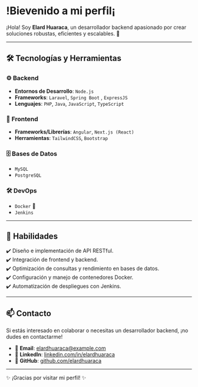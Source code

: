 # !Bievenido a mi perfil¡

¡Hola! Soy **Elard Huaraca**, un desarrollador backend apasionado por crear soluciones robustas, eficientes y escalables. 🚀  

---

## 🛠️ **Tecnologías y Herramientas**  

### ⚙️ **Backend**  
- **Entornos de Desarrollo**: `Node.js`  
- **Frameworks**: `Laravel`, `Spring Boot` , `ExpressJS`
- **Lenguajes**: `PHP`, `Java`, `JavaScript`, `TypeScript`  

### 🎨 **Frontend**  
- **Frameworks/Librerías**: `Angular`, `Next.js (React)`  
- **Herramientas**: `TailwindCSS`, `Bootstrap`  

### 🗄️ **Bases de Datos**  
- `MySQL`  
- `PostgreSQL`  

### 🛠️ **DevOps**  
- `Docker` 🐳  
- `Jenkins`  

---

## 🔧 **Habilidades**  

✔️ Diseño e implementación de API RESTful.  
✔️ Integración de frontend y backend.  
✔️ Optimización de consultas y rendimiento en bases de datos.  
✔️ Configuración y manejo de contenedores Docker.  
✔️ Automatización de despliegues con Jenkins.  

---

## 📫 **Contacto**  

Si estás interesado en colaborar o necesitas un desarrollador backend, ¡no dudes en contactarme!  

- 📧 **Email**: [elardhuaraca@example.com](mailto:elardhuaraca@gmail.com)  
- 💼 **LinkedIn**: [linkedin.com/in/elardhuaraca](https://linkedin.com/in/elardhuaraca)  
- 🐙 **GitHub**: [github.com/elardhuaraca](https://github.com/ElardHuaraca)  

---

✨ ¡Gracias por visitar mi perfil! ✨  
